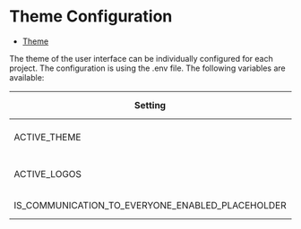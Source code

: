 # Theme Configuration

<!-- TOC -->

* [Theme](#theme-configuration)

The theme of the user interface can be individually configured for each project. The configuration is using the .env file. The following variables are available:

| Setting | Default Value | Available Values |
| -------- | -------- | -------- |
| ACTIVE_THEME | bbmri | bbmri \| eucaim \| canServ |
| ACTIVE_LOGOS | bbmri | bbmri \|eucaim \|canServ |
| IS_COMMUNICATION_TO_EVERYONE_ENABLED_PLACEHOLDER | true | true \| false |
